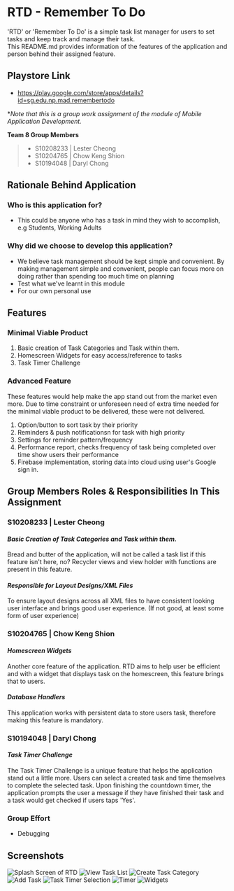 # RTD - Remember To Do
'RTD' or 'Remember To Do' is a simple task list manager for users to set tasks and keep track and manage their task.<br>
This README.md provides information of the features of the application and person behind their assigned feature.

## Playstore Link
- https://play.google.com/store/apps/details?id=sg.edu.np.mad.remembertodo

**Note that this is a group work assignment of the module of Mobile Application Development.*

**Team 8 Group Members**
> - S10208233 | Lester Cheong
> - S10204765 | Chow Keng Shion
> - S10194048 | Daryl Chong

##  Rationale Behind Application
### Who is this application for?
- This could be anyone who has a task in mind they wish to accomplish, e.g Students, Working Adults
### Why did we choose to develop this application?
- We believe task management should be kept simple and convenient. By making management simple and convenient, people can focus more on doing rather than spending too much time on planning
- Test what we've learnt in this module
- For our own personal use

## Features
### Minimal Viable Product
1.  Basic creation of Task Categories and Task within them.
2.  Homescreen Widgets for easy access/reference to tasks
3.  Task Timer Challenge

### Advanced Feature
These features would help make the app stand out from the market even more. Due to time constraint or unforeseen need of extra time needed for the minimal viable product to be delivered, these were not delivered.
<br>
1. Option/button to sort task by their priority
2. Reminders & push notificationsn for task with high priority
3. Settings for reminder pattern/frequency
4. Performance report, checks frequency of task being completed over time show users their performance
5. Firebase implementation, storing data into cloud using user's Google sign in.

## Group Members Roles & Responsibilities In This Assignment
### S10208233 | Lester Cheong
#### *Basic Creation of Task Categories and Task within them.*
Bread and butter of the application, will not be called a task list if this feature isn't here, no? Recycler views and view holder with functions are present in this feature.
#### *Responsible for Layout Designs/XML Files*
To ensure layout designs across all XML files to have consistent looking user interface and brings good user experience. (If not good, at least some form of user experience)
<br>

### S10204765 | Chow Keng Shion
#### *Homescreen Widgets*
Another core feature of the application. RTD aims to help user be efficient and with a widget that displays task on the homescreen, this feature brings that to users.
#### *Database Handlers*
This application works with persistent data to store users task, therefore making this feature is mandatory.
<br>

### S10194048 | Daryl Chong
#### *Task Timer Challenge*
The Task Timer Challenge is a unique feature that helps the application stand out a little more. Users can select a created task and time themselves to complete the selected task. Upon finishing the countdown timer, the application prompts the user a message if they have finished their task and a task would get checked if users taps 'Yes'.
<br>

### Group Effort
- Debugging


## Screenshots
![Splash Screen of RTD](https://play-lh.googleusercontent.com/7hXt8nTWNb6Hxr7o13YQ8WIj2hmW7ML8yRwXsPwRekZP2aY8dHkh2rru4hMCTAAhF6-d=w1774-h1194-rw)
![View Task List](https://play-lh.googleusercontent.com/izcJLIZ8UQQj3_PIlx7KpKLvqNUDAT385nW4A4E1DFrjHj00o9XJwZgPRoREzPj3FX4=w1774-h1194-rw)
![Create Task Category](https://play-lh.googleusercontent.com/Dgqypkqp9tAnUXnyvD6k81pWX6g-JUNgEDXSunvS7Io-pHC8ECB_QLO5m_REu5V5IRo=w1774-h1194-rw)
![Add Task](https://play-lh.googleusercontent.com/Ux1xUdjiw6NNOevnPYa7KsMeNjWgZp43JXtsetqFmLwxPrQwDdRz-7wFDKJjHqHJOao=w1774-h1194-rw)
![Task Timer Selection](https://play-lh.googleusercontent.com/ALDfBUFn8S2lZ36-wbdJ33QIX7mqK5eD7pDN2esQj8KBkrxDFuXl_N4s5jTNtOa7Nb4=w1774-h1194-rw)
![Timer](https://play-lh.googleusercontent.com/Zj5f7crOmnjp7OLjFqdkOz-Ohd0qgWyR-Chv2Si3E83T6WZGHgOt19hFEph9iuWQ1w=w1774-h1194-rw)
![Widgets](https://play-lh.googleusercontent.com/Y9MzLyjQK5LzrCGZgfnJEeR3ZuAb6-iBvdS9VC0zm0FxeF3S63Hi_u-Mu-1U1zwsT3Ii=w1774-h1194-rw)

